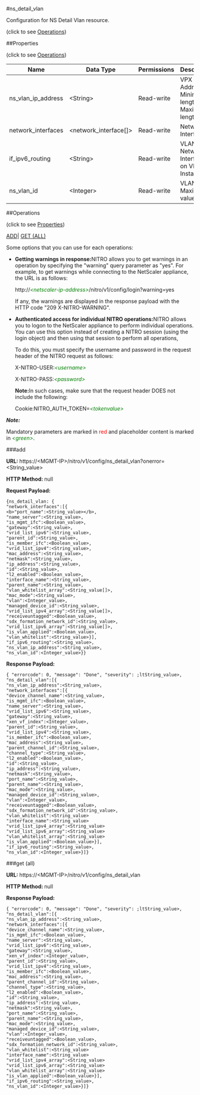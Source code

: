#ns_detail_vlan



Configuration for NS Detail Vlan resource.

<span>(click to see [Operations](#operations))</span>



##Properties 

<span>(click to see [Operations](#operations))</span>





<table><thead><tr><th>Name</th><th>Data Type</th><th>Permissions</th><th>Description</th></tr></thead><tbody><tr><td>ns_vlan_ip_address</td><td>&lt;String></td><td>Read-write</td><td>VPX IP Address.<br>Minimum length = 1<br>Maximum length = 64</td></tr><tr><td>network_interfaces</td><td>&lt;network_interface[]></td><td>Read-write</td><td>Network Interfaces.</td></tr><tr><td>if_ipv6_routing</td><td>&lt;String></td><td>Read-write</td><td>VLAN for Network Interface on VM Instance.</td></tr><tr><td>ns_vlan_id</td><td>&lt;Integer></td><td>Read-write</td><td>VLAN Id.<br>Maximum value =</td></tr></tbody></table>

##Operations 

<span>(click to see [Properties](#properties))</span>





[ADD](#add)| [GET (ALL)](#get-all)





Some options that you can use for each operations:

<ul><li><p><b>Getting warnings in response:</b>NITRO allows you to get warnings in an operation by specifying the "warning" query parameter as "yes". For example, to get warnings while connecting to the NetScaler appliance, the URL is as follows:</p><p>http://<span style="color:green;font-style:italic;">&lt;netscaler-ip-address&gt;</span>/nitro/v1/config/login?warning=yes</p><p>If any, the warnings are displayed in the response payload with the HTTP code "209 X-NITRO-WARNING".</p></li><li><p><b>Authenticated access for individual NITRO operations:</b>NITRO allows you to logon to the NetScaler appliance to perform individual operations. You can use this option instead of creating a NITRO session (using the login object) and then using that session to perform all operations,</p><p>To do this, you must specify the username and password in the request header of the NITRO request as follows:</p><p>X-NITRO-USER:<span style="color:green;font-style:italic;">&lt;username&gt;</span></p><p>X-NITRO-PASS:<span style="color:green;font-style:italic;">&lt;password&gt;</span></p><p><b>Note:</b>In such cases, make sure that the request header DOES not include the following:</p><p>Cookie:NITRO_AUTH_TOKEN=<span style="color:green;font-style:italic;">&lt;tokenvalue&gt;</span></p></li></ul>







***Note:*** 

Mandatory parameters are marked in <span style="color:#FF0000;">red</span> and placeholder content is marked in <span style="color:green;font-style:italic">&lt;green&gt;</span>.



###add







<b>URL: </b>https://&lt;MGMT-IP&gt;/nitro/v1/config/ns_detail_vlan?onerror=&lt;String_value&gt;

<b>HTTP Method: </b>null

<b>Request Payload: </b>
```
{ns_detail_vlan: {
"network_interfaces":[{
<b>"port_name":<String_value></b>,
"name_server":<String_value>,
"is_mgmt_ifc":<Boolean_value>,
"gateway":<String_value>,
"vrid_list_ipv6":<String_value>,
"parent_id":<String_value>,
"is_member_ifc":<Boolean_value>,
"vrid_list_ipv4":<String_value>,
"mac_address":<String_value>,
"netmask":<String_value>,
"ip_address":<String_value>,
"id":<String_value>,
"l2_enabled":<Boolean_value>,
"interface_name":<String_value>,
"parent_name":<String_value>,
"vlan_whitelist_array":<String_value[]>,
"mac_mode":<String_value>,
"vlan":<Integer_value>,
"managed_device_id":<String_value>,
"vrid_list_ipv4_array":<String_value[]>,
"receiveuntagged":<Boolean_value>,
"sdx_formation_network_id":<String_value>,
"vrid_list_ipv6_array":<String_value[]>,
"is_vlan_applied":<Boolean_value>,
"vlan_whitelist":<String_value>}],
"if_ipv6_routing":<String_value>,
"ns_vlan_ip_address":<String_value>,
"ns_vlan_id":<Integer_value>}}
```

<b>Response Payload: </b>
```
{ "errorcode": 0, "message": "Done", "severity": ;ltString_value>, "ns_detail_vlan":[{
"ns_vlan_ip_address":<String_value>,
"network_interfaces":[{
"device_channel_name":<String_value>,
"is_mgmt_ifc":<Boolean_value>,
"name_server":<String_value>,
"vrid_list_ipv6":<String_value>,
"gateway":<String_value>,
"xen_vf_index":<Integer_value>,
"parent_id":<String_value>,
"vrid_list_ipv4":<String_value>,
"is_member_ifc":<Boolean_value>,
"mac_address":<String_value>,
"parent_channel_id":<String_value>,
"channel_type":<String_value>,
"l2_enabled":<Boolean_value>,
"id":<String_value>,
"ip_address":<String_value>,
"netmask":<String_value>,
"port_name":<String_value>,
"parent_name":<String_value>,
"mac_mode":<String_value>,
"managed_device_id":<String_value>,
"vlan":<Integer_value>,
"receiveuntagged":<Boolean_value>,
"sdx_formation_network_id":<String_value>,
"vlan_whitelist":<String_value>
"interface_name":<String_value>
"vrid_list_ipv4_array":<String_value>
"vrid_list_ipv6_array":<String_value>
"vlan_whitelist_array":<String_value>
"is_vlan_applied":<Boolean_value>}],
"if_ipv6_routing":<String_value>,
"ns_vlan_id":<Integer_value>}]}
```







###get (all)







<b>URL: </b>https://&lt;MGMT-IP&gt;/nitro/v1/config/ns_detail_vlan

<b>HTTP Method: </b>null

<b>Response Payload: </b>
```
{ "errorcode": 0, "message": "Done", "severity": ;ltString_value>, "ns_detail_vlan":[{
"ns_vlan_ip_address":<String_value>,
"network_interfaces":[{
"device_channel_name":<String_value>,
"is_mgmt_ifc":<Boolean_value>,
"name_server":<String_value>,
"vrid_list_ipv6":<String_value>,
"gateway":<String_value>,
"xen_vf_index":<Integer_value>,
"parent_id":<String_value>,
"vrid_list_ipv4":<String_value>,
"is_member_ifc":<Boolean_value>,
"mac_address":<String_value>,
"parent_channel_id":<String_value>,
"channel_type":<String_value>,
"l2_enabled":<Boolean_value>,
"id":<String_value>,
"ip_address":<String_value>,
"netmask":<String_value>,
"port_name":<String_value>,
"parent_name":<String_value>,
"mac_mode":<String_value>,
"managed_device_id":<String_value>,
"vlan":<Integer_value>,
"receiveuntagged":<Boolean_value>,
"sdx_formation_network_id":<String_value>,
"vlan_whitelist":<String_value>
"interface_name":<String_value>
"vrid_list_ipv4_array":<String_value>
"vrid_list_ipv6_array":<String_value>
"vlan_whitelist_array":<String_value>
"is_vlan_applied":<Boolean_value>}],
"if_ipv6_routing":<String_value>,
"ns_vlan_id":<Integer_value>}]}
```







